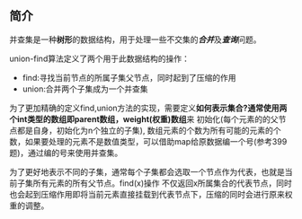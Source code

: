## 简介
并查集是一种**树形**的数据结构，用于处理一些不交集的***合并***及***查询***问题。

union-find算法定义了两个用于此数据结构的操作：
- find:寻找当前节点的所属子集父节点，同时起到了压缩的作用
- union:合并两个子集成为一个并查集

为了更加精确的定义find,union方法的实现，需要定义**如何表示集合?**通常使用两个int类型的数组即**parent数组，weight(权重)数组**来
初始化(每个元素的的父节点都是自身，初始化为n个独立的子集),
数组元素的个数为所有可能的元素的个数，如果要处理的元素不是数值类型，可以借助map给原数据编一个号(参考399题)，通过编的号来使用并查集。

为了更好地表示不同的子集，通常每个子集都会选取一个节点作为代表，也就是当前子集所有元素的所有父节点。find(x)操作
不仅返回x所属集合的代表节点，同时也会起到压缩作用即将当前元素直接挂载到代表节点下，压缩的同时会进行原来权重的调整。


